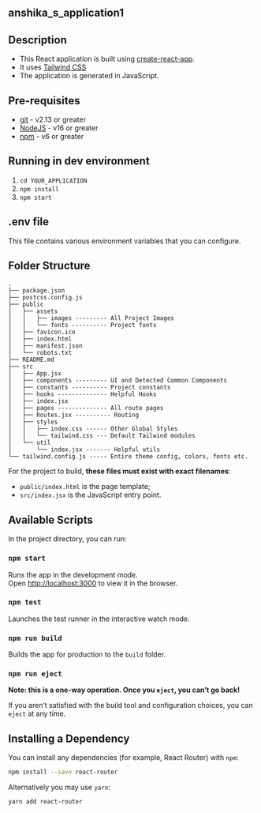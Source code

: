 ## anshika_s_application1



## Description

- This React application is built using [create-react-app](https://create-react-app.dev/).
- It uses [Tailwind CSS](https://tailwindcss.com/)
- The application is generated in JavaScript.

## Pre-requisites

- [git](https://git-scm.com/) - v2.13 or greater
- [NodeJS](https://nodejs.org/en/) - v16 or greater
- [npm](https://www.npmjs.com/) - v6 or greater

## Running in dev environment

1. `cd YOUR_APPLICATION`
2. `npm install`
3. `npm start`

## .env file

This file contains various environment variables that you can configure.

## Folder Structure

```
.
├── package.json
├── postcss.config.js
├── public
│   ├── assets
│   │   ├── images --------- All Project Images
│   │   └── fonts ---------- Project fonts
│   ├── favicon.ico
│   ├── index.html
│   ├── manifest.json
│   └── robots.txt
├── README.md
├── src
│   ├── App.jsx
│   ├── components --------- UI and Detected Common Components
│   ├── constants ---------- Project constants
│   ├── hooks -------------- Helpful Hooks
│   ├── index.jsx
│   ├── pages -------------- All route pages
│   ├── Routes.jsx ---------- Routing
│   ├── styles
│   │   ├── index.css ------ Other Global Styles
│   │   └── tailwind.css --- Default Tailwind modules
│   └── util
│       └── index.jsx ------- Helpful utils
└── tailwind.config.js ----- Entire theme config, colors, fonts etc.
```

For the project to build, **these files must exist with exact filenames**:

- `public/index.html` is the page template;
- `src/index.jsx` is the JavaScript entry point.



## Available Scripts

In the project directory, you can run:

### `npm start`

Runs the app in the development mode.<br>
Open [http://localhost:3000](http://localhost:3000) to view it in the browser.

### `npm test`

Launches the test runner in the interactive watch mode.<br>

### `npm run build`

Builds the app for production to the `build` folder.<br>

### `npm run eject`

**Note: this is a one-way operation. Once you `eject`, you can’t go back!**

If you aren’t satisfied with the build tool and configuration choices, you can `eject` at any time.

## Installing a Dependency

You can install any dependencies (for example, React Router) with `npm`:

```sh
npm install --save react-router
```

Alternatively you may use `yarn`:

```sh
yarn add react-router
```



